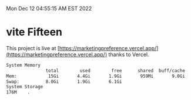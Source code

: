 Mon Dec 12 04:55:15 AM EST 2022

# vite Fifteen


This project is live at [https://marketingpreference.vercel.app/](https://marketingpreference.vercel.app/) thanks to Vercel.

```bash
System Memory
               total        used        free      shared  buff/cache   available
Mem:            15Gi       4.4Gi       1.9Gi       959Mi       9.0Gi       9.6Gi
Swap:          8.0Gi       1.9Gi       6.1Gi
System Storage
176M	.
```
```bash
